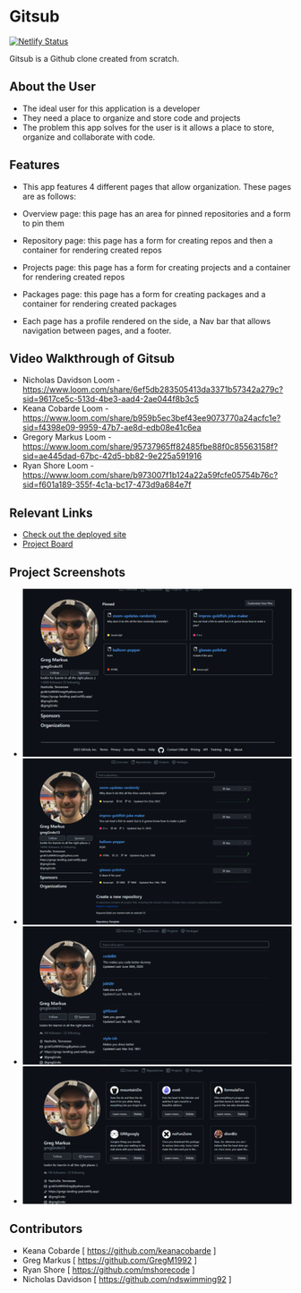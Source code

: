 # Gitsub

[![Netlify Status](https://api.netlify.com/api/v1/badges/4ab7e730-7ed3-4cfd-a988-66195e79a991/deploy-status)](https://gitsub.netlify.app/)
<!-- update the netlify badge above with your own badge that you can find at netlify under settings/general#status-badges -->

Gitsub is a Github clone created from scratch.

## About the User 
- The ideal user for this application is a developer
- They need a place to organize and store code and projects
- The problem this app solves for the user is it allows a place to store, organize and collaborate with code.

## Features 
- This app features 4 different pages that allow organization. These pages are as follows:
- Overview page: this page has an area for pinned repositories and a form to pin them
- Repository page: this page has a form for creating repos and then a container for rendering created repos
- Projects page: this page has a form for creating projects and a container for rendering created repos
- Packages page: this page has a form for creating packages and a container for rendering created packages

- Each page has a profile rendered on the side, a Nav bar that allows navigation between pages, and a footer.


## Video Walkthrough of Gitsub <!-- A loom link is sufficient -->

- Nicholas Davidson Loom - https://www.loom.com/share/6ef5db283505413da3371b57342a279c?sid=9617ce5c-513d-4be3-aad4-2ae044f8b3c5
- Keana Cobarde Loom - https://www.loom.com/share/b959b5ec3bef43ee9073770a24acfc1e?sid=f4398e09-9959-47b7-ae8d-edb08e41c6ea
- Gregory Markus Loom - https://www.loom.com/share/95737965ff82485fbe88f0c85563158f?sid=ae445dad-67bc-42d5-bb82-9e225a591916
- Ryan Shore Loom - https://www.loom.com/share/b973007f1b124a22a59fcfe05754b76c?sid=f601a189-355f-4c1a-bc17-473d9a684e7f

## Relevant Links <!-- Link to all the things that are required outside of the ones that have their own section -->

- [Check out the deployed site](#your-link)
- [Project Board](https://github.com/nss-evening-cohort-24/gitsub-team-3/issues)

## Project Screenshots 
- ![Overview Page](image-1.png)
- ![Repo Page](image-2.png)
- ![Project Page](image-3.png)
- ![Package Page](image-4.png)

## Contributors

- Keana Cobarde [ https://github.com/keanacobarde ]
- Greg Markus [ https://github.com/GregM1992 ]
- Ryan Shore [ https://github.com/mshorecode ]
- Nicholas Davidson [ https://github.com/ndswimming92 ]

